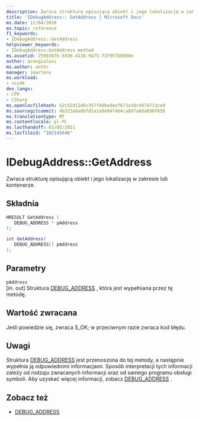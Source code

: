 ```yaml
---
description: Zwraca strukturę opisującą obiekt i jego lokalizację w zakresie lub kontenerze.
title: 'IDebugAddress:: GetAddress | Microsoft Docs'
ms.date: 11/04/2016
ms.topic: reference
f1_keywords:
- IDebugAddress::GetAddress
helpviewer_keywords:
- IDebugAddress:GetAddress method
ms.assetid: 2590387b-5d36-4116-9a75-737957b8898e
author: acangialosi
ms.author: anthc
manager: jmartens
ms.workload:
- vssdk
dev_langs:
- CPP
- CSharp
ms.openlocfilehash: 52c52d12d8c357f4dbadeef673a3dc4474713ce9
ms.sourcegitcommit: 4b323a8a8bfd1a1a9e84f4b4ca88fa8da690f656
ms.translationtype: MT
ms.contentlocale: pl-PL
ms.lasthandoff: 03/05/2021
ms.locfileid: "102145446"
---
```

# <a name="idebugaddressgetaddress"></a>IDebugAddress::GetAddress
Zwraca strukturę opisującą obiekt i jego lokalizację w zakresie lub kontenerze.

## <a name="syntax"></a>Składnia

```cpp
HRESULT GetAddress (
   DEBUG_ADDRESS * pAddress
);
```

```csharp
int GetAddress(
   DEBUG_ADDRESS[] pAddress
);
```

## <a name="parameters"></a>Parametry
`pAddress`\
[in. out] Struktura [DEBUG_ADDRESS](../../../extensibility/debugger/reference/debug-address.md) , która jest wypełniana przez tę metodę.

## <a name="return-value"></a>Wartość zwracana
 Jeśli powiedzie się, zwraca S_OK; w przeciwnym razie zwraca kod błędu.

## <a name="remarks"></a>Uwagi
 Struktura [DEBUG_ADDRESS](../../../extensibility/debugger/reference/debug-address.md) jest przenoszona do tej metody, a następnie wypełnia ją odpowiednimi informacjami. Sposób interpretacji tych informacji zależy od rodzaju zwracanych informacji oraz od samego programu obsługi symboli. Aby uzyskać więcej informacji, zobacz [DEBUG_ADDRESS](../../../extensibility/debugger/reference/debug-address.md) .

## <a name="see-also"></a>Zobacz też
- [DEBUG_ADDRESS](../../../extensibility/debugger/reference/debug-address.md)
